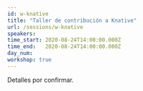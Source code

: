 ```yaml
---
id: w-knative
title: "Taller de contribución a Knative"
url: /sessions/w-knative
speakers:
time_start: 2020-08-24T14:00:00.000Z
time_end:   2020-08-24T14:00:00.000Z
day_num: 
workshop: true
---
```


Detalles por confirmar.